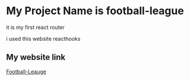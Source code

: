 # My Project Name is football-league

it is my first react router 

i  used this website reacthooks





## My website link
[Football-Leauge](https://604a50d0b58a9a009b0f3dc6--eager-golick-46ddd9.netlify.app/)

